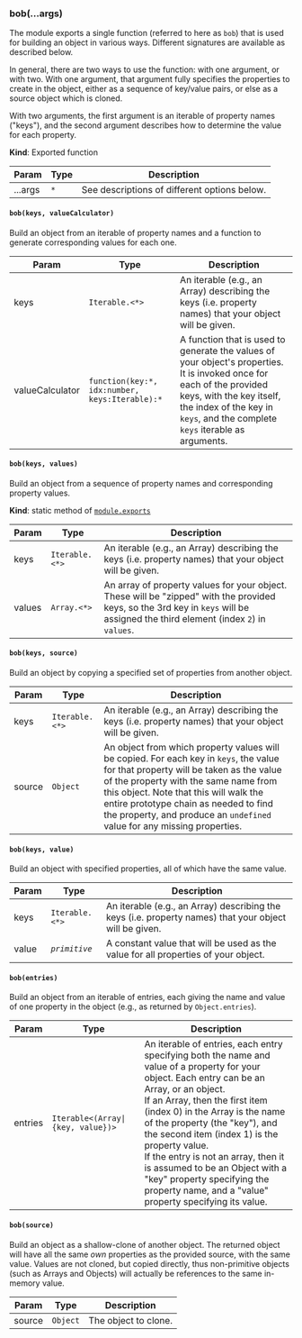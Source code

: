 <a name="module_build-object-better"></a>

### bob(...args)
The module exports a single function (referred to here as `bob`) that is used for building an object in various ways. Different signatures are available as described below.

In general, there are two ways to use the function: with one argument, or with two. With one argument, that argument fully specifies the properties
to create in the object, either as a sequence of key/value pairs, or else as a source object which is cloned.

With two arguments, the first argument is an iterable of property names ("keys"), and the second argument describes how to determine the
value for each property.

**Kind**: Exported function

| Param | Type | Description |
| --- | --- | --- |
| ...args | <code>\*</code> | See descriptions of different options below. |

<a name="module_build-object-better--module.exports.bob"></a>

#### `bob(keys, valueCalculator)`
Build an object from an iterable of property names and a function to generate corresponding values for each one.

| Param | Type | Description |
| --- | --- | --- |
| keys | <code>Iterable.&lt;\*&gt;</code> | An iterable (e.g., an Array) describing the keys (i.e. property names) that your object will be given. |
| valueCalculator | <code>function(key:\*, idx:number, keys:Iterable):\*</code> | A function that is used to generate the values of your object's properties. It is invoked once for each of the provided keys, with the key itself, the index of the key in `keys`, and the complete `keys` iterable as arguments. |

<a name="module_build-object-better--module.exports.bob"></a>

#### `bob(keys, values)`
Build an object from a sequence of property names and corresponding property values.

**Kind**: static method of [<code>module.exports</code>](#exp_module_build-object-better--module.exports)

| Param | Type | Description |
| --- | --- | --- |
| keys | <code>Iterable.&lt;\*&gt;</code> | An iterable (e.g., an Array) describing the keys (i.e. property names) that your object will be given. |
| values | <code>Array.&lt;\*&gt;</code> | An array of property values for your object. These will be "zipped" with the provided keys, so the 3rd key in `keys` will be assigned the third element (index `2`) in `values`. |

<a name="module_build-object-better--module.exports.bob"></a>

#### `bob(keys, source)`
Build an object by copying a specified set of properties from another object.

| Param | Type | Description |
| --- | --- | --- |
| keys | <code>Iterable.&lt;\*&gt;</code> | An iterable (e.g., an Array) describing the keys (i.e. property names) that your object will be given. |
| source | <code>Object</code> | An object from which property values will be copied. For each key in `keys`, the value for that property will be taken as the value of the property with the same name from this object. Note that this will walk the entire prototype chain as needed to find the property, and produce an `undefined` value for any missing properties. |

<a name="module_build-object-better--module.exports.bob"></a>

#### `bob(keys, value)`
Build an object with specified properties, all of which have the same value.

| Param | Type | Description |
| --- | --- | --- |
| keys | <code>Iterable.&lt;\*&gt;</code> | An iterable (e.g., an Array) describing the keys (i.e. property names) that your object will be given. |
| value | <code><em>primitive</em></code> | A constant value that will be used as the value for all properties of your object. |

<a name="module_build-object-better--module.exports.bob"></a>

#### `bob(entries)`
Build an object from an iterable of entries, each giving the name and value of one property in the object (e.g., as returned by
`Object.entries`).

| Param | Type | Description |
| --- | --- | --- |
| entries | <code>Iterable&lt;(Array\|{key, value})&gt;</code> | An iterable of entries, each entry specifying both the name and value of a property for your object. Each entry can be an Array, or an object.<br />If an Array, then the first item (index 0) in the Array is the name of the property (the "key"), and the second item (index 1) is the property value.<br />If the entry is not an array, then it is assumed to be an Object with a "key" property specifying the property name, and a "value" property specifying its value. |

<a name="module_build-object-better--module.exports.bob"></a>

#### `bob(source)`
Build an object as a shallow-clone of another object. The returned object will have all the same _own_ properties as the provided
source, with the same value. Values are not cloned, but copied directly, thus non-primitive objects (such as Arrays and Objects)
will actually be references to the same in-memory value.

| Param | Type | Description |
| --- | --- | --- |
| source | <code>Object</code> | The object to clone. |

